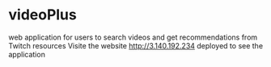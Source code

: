 # videoPlus
web application for users to search videos and get recommendations from Twitch resources
Visite the website http://3.140.192.234 deployed to see the application
